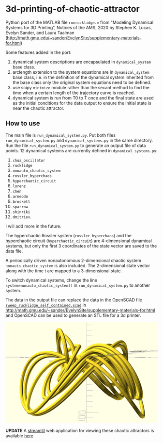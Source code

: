 # 3d-printing-of-chaotic-attractor
Python port of the MATLAB file `runrucklidge.m` from "Modeling Dynamical Systems for 3D Printing”, Notices of the AMS, 2020 by Stephen K. Lucas, Evelyn Sander, and Laura Taalman (http://math.gmu.edu/~sander/EvelynSite/supplementary-materials-for.html)


Some features added in the port:
1. dynamical system descriptions are encapsulated in `dynamical_system` base class.
2. arclength extension to the system equations are in `dynamical_system` base class, i.e. in the definition of the dynamical system inherited from the base class only the original system equations need to be defined.
3. use scipy `minimize` module rather than the secant method to find the time when a certain length of the trajectory curve is reached.
4. dynamical system is run from T0 to T once and the final state are used as the initial conditions for the data output to ensure the initial state is near the chaotic attractor.

## How to use
The main file is `run_dynamical_system.py`. Put both files `run_dynamical_system.py` and `dynamical_systems.py` in the same directory. Run the file `run_dynamical_system.py` to generate an output file of data points. 12 dynamical systems are currently defined in `dynamical_systems.py`:
1. `chua_oscillator`
2. `rucklidge`
3. `nonauto_chaotic_system`
4. `rossler_hyperchaos`
5. `hyperchaotic_circuit`
6. `lorenz`
7. `chen`
8. `arneodo`
9. `brockett`
10. `sparrow`
11. `shinriki`
12. `dmitriev`.

I will add more in the future.

The hyperchaotic Rossler system (`rossler_hyperchaos`) and the hyperchaotic circuit (`hyperchaotic_circuit`) are 4-dimensional dynamical systems, but only the first 3 coordinates of the state vector are saved to the data file.

A periodically driven nonautonomous 2-dimensional chaotic system `nonauto_chaotic_system` is also included. The 2-dimensional state vector along with the time t are mapped to a 3-dimensional state.

To switch dynamical systems, change the line `system=nonauto_chaotic_system()` in `run_dynamical_system.py` to another system.

The data in the output file can replace the data in the OpenSCAD file [`sweep_rucklidge_self_contained.scad`](http://math.gmu.edu/~sander/research/3dprintingdynamics/sweep_rucklidge_self_contained.scad) in http://math.gmu.edu/~sander/EvelynSite/supplementary-materials-for.html and OpenSCAD can be used to generate an STL file for a 3d printer.

![nonautonomous chaotic attractor](nonautonomous_chaotic_attractor.jpg)

**UPDATE** A [streamlit](https://streamlit.io/) web application for viewing these chaotic attractors is available [here](https://share.streamlit.io/postvakje/3d-printing-of-chaotic-attractor/main/ChAES-app.py)
